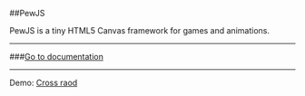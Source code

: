 ##PewJS

PewJS is a tiny HTML5 Canvas framework for games and animations.

----

###[Go to documentation](http://1franck.github.io/PewJS/doc/)

----

Demo:
[Cross raod](http://1franck.github.io/PewJS/demos/game-crossroad.html)